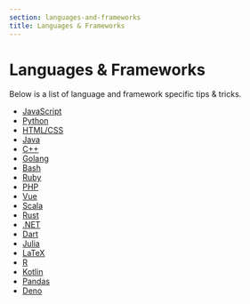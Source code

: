 ```yaml
---
section: languages-and-frameworks
title: Languages & Frameworks
---
```


<script context="module">
  export const prerender = true;
</script>

# Languages & Frameworks

Below is a list of language and framework specific tips & tricks.

- [JavaScript](/docs/)
- [Python](/docs/languages/python)
- [HTML/CSS](/docs/languages/html)
- [Java](/docs/languages/java)
- [C++](/docs/languages/cpp)
- [Golang](/docs/languages/go)
- [Bash](/docs/languages/bash)
- [Ruby](/docs/languages/ruby)
- [PHP](/docs/languages/php)
- [Vue](/docs/languages/vue)
- [Scala](/docs/languages/scala)
- [Rust](/docs/languages/rust)
- [.NET](/docs/languages/dotnet)
- [Dart](/docs/languages/dart)
- [Julia](/docs/languages/julia)
- [LaTeX](/docs/languages/latex)
- [R](/docs/languages/r)
- [Kotlin](/docs/languages/kotlin)
- [Pandas](/docs/languages/python#pandas)
- [Deno](/docs/languages/deno)
